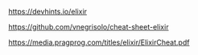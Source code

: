 https://devhints.io/elixir

https://github.com/vnegrisolo/cheat-sheet-elixir

https://media.pragprog.com/titles/elixir/ElixirCheat.pdf